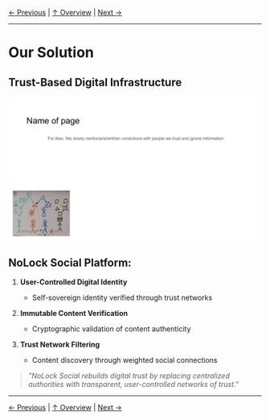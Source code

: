[← Previous](slide02.md) | [↑ Overview](../README.md) | [Next →](slide04.md)

---

# Our Solution

## Trust-Based Digital Infrastructure

![Our Solution](../images/slide6.png)


## NoLock Social Platform:

1. **User-Controlled Digital Identity**
   - Self-sovereign identity verified through trust networks
   
2. **Immutable Content Verification**
   - Cryptographic validation of content authenticity

3. **Trust Network Filtering**
   - Content discovery through weighted social connections

> *"NoLock Social rebuilds digital trust by replacing centralized authorities with transparent, user-controlled networks of trust."*



---

[← Previous](slide02.md) | [↑ Overview](../README.md) | [Next →](slide04.md)


